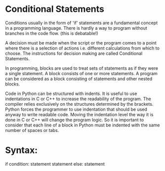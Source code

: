 # Conditional Statements

Conditions usually in the form of 'if' statements are a fundamental concept in a programming language. There is hardly a way to program without branches in the code flow. (this is debatable!)

A decision must be made when the script or the program comes to a point where there is a selection of actions i.e. different calculations from which to choose. The instructions for decision making are called Conditional Statements. 

In programming, blocks are used to treat sets of statements as if they were a single statement. A block consists of one or more statements. A program can be considered as a block consisting of statements and other nested blocks. 

Code in Python can be structured with indents. It is useful to use indentations in C or C++ to increase the readability of the program. The compiler relies exclusively on the structures determined by the brackets. Python forces the programmer to use indentation that should be used anyway to write readable code. Moving the indentation level the way it is done in C or C++ will change the program logic. So it is important to consider that each line of a block in Python must be indented with the same number of spaces or tabs. 

# Syntax:

if condition:
    statement
    statement
else:
    statement 

